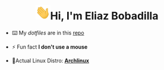 <h1 align="center"><img src="https://raw.githubusercontent.com/ABSphreak/ABSphreak/master/gifs/Hi.gif" width="40px" />Hi, I'm Eliaz Bobadilla</h1>

- ⌨️ My _dotfiles_ are in this [repo](https://github.com/UltiRequiem/dotfiles)

- ⚡ Fun fact **I don't use a mouse**

- 🐧Actual Linux Distro: [**Archlinux**](./distros/archlinux-i3.png)
